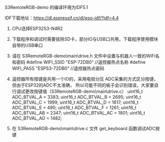 S3RemoteRGB-demo 的编译环境为IDF5.1

IDF下载地址：https://dl.espressif.cn/dl/esp-idf/?idf=4.4

1.  CPU选择ESP32S3-N4R2

2.  下载程序和调试时需要拔除SD卡，部分IO与USB口共用，下载程序使用模块自带的USB串口

3.  请在 S3RemoteRGB-demo\main\drive.h 文件中设置与机器人一致的WiFi名和密码
    #define WIFI_SSID "ESP-72DB0"   //遥控器热点名称
    #define WIFI_PASS "ESPS3-72DB0" //遥控器热点密码

4.  遥控器所有按键是共用一个IO的，采用电阻分压 ADC采集的方式区分按键，但由于ESP32的ADC不太准确，
    所以可能不同的板子会识别错误，大家要自行调试更改按键值（S3RemoteRGB-demo\main\drive.c）
    uint16_t ADC_BTVAL_A = 3383;
    uint16_t ADC_BTVAL_B = 2695;
    uint16_t ADC_BTVAL_C = 1999;
    uint16_t ADC_BTVAL_D = 1617;
    uint16_t ADC_BTVAL_E = 490;
    uint16_t ADC_BTVAL_F = 1261;
    uint16_t ADC_BTVAL_AB = 2347;
    uint16_t ADC_BTVAL_AC = 1801;
    uint16_t ADC_BTVAL_AD = 1482;

5.  在 S3RemoteRGB-demo\main\drive.c 文件 get_keyboard 函数调试ADC按键
